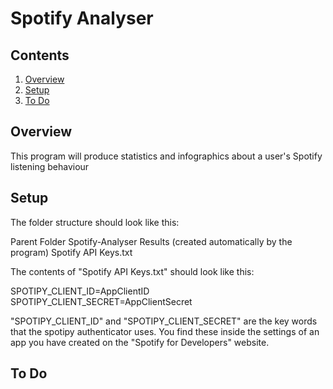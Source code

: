 # Spotify Analyser

## Contents

1. [Overview](#overview)
1. [Setup](#setup)
1. [To Do](#to-do)

## Overview

This program will produce statistics and infographics about a user's Spotify listening behaviour

## Setup

The folder structure should look like this:

Parent Folder
    Spotify-Analyser
    Results (created automatically by the program)
    Spotify API Keys.txt

The contents of "Spotify API Keys.txt" should look like this:

SPOTIPY_CLIENT_ID=AppClientID
SPOTIPY_CLIENT_SECRET=AppClientSecret

"SPOTIPY_CLIENT_ID" and "SPOTIPY_CLIENT_SECRET" are the key words that the spotipy authenticator uses. You find these inside the settings of an app you have created on the "Spotify for Developers" website.

## To Do